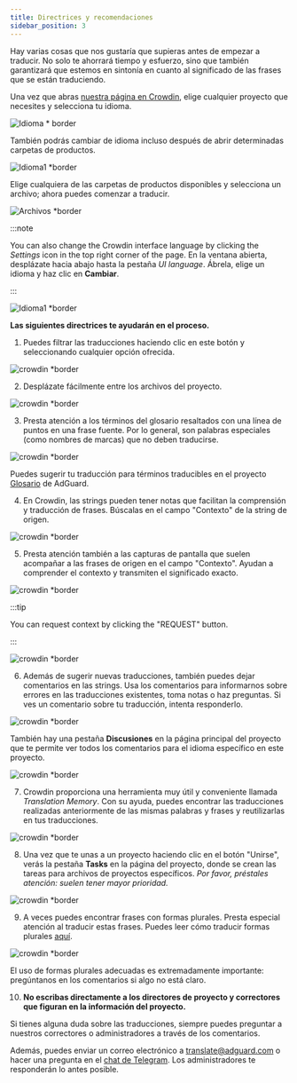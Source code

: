 ```yaml
---
title: Directrices y recomendaciones
sidebar_position: 3
---
```


Hay varias cosas que nos gustaría que supieras antes de empezar a traducir. No solo te ahorrará tiempo y esfuerzo, sino que también garantizará que estemos en sintonía en cuanto al significado de las frases que se están traduciendo.

Una vez que abras [nuestra página en Crowdin](https://crowdin.com/profile/adguard/), elige cualquier proyecto que necesites y selecciona tu idioma.

![Idioma * border](https://cdn.adtidy.org/content/Kb/ad_blocker/miscellaneous/adguard_translations/language.png)

También podrás cambiar de idioma incluso después de abrir determinadas carpetas de productos.

![Idioma1 *border](https://cdn.adtidy.org/content/Kb/ad_blocker/miscellaneous/adguard_translations/language1.png)

Elige cualquiera de las carpetas de productos disponibles y selecciona un archivo; ahora puedes comenzar a traducir.

![Archivos *border](https://cdn.adtidy.org/content/Kb/ad_blocker/miscellaneous/adguard_translations/files.png)

:::note

You can also change the Crowdin interface language by clicking the *Settings* icon in the top right corner of the page. En la ventana abierta, desplázate hacia abajo hasta la pestaña *UI language*. Ábrela, elige un idioma y haz clic en **Cambiar**.

:::

![Idioma1 *border](https://cdn.adtidy.org/content/Kb/ad_blocker/miscellaneous/adguard_translations/settings_en.png)

**Las siguientes directrices te ayudarán en el proceso.**

1. Puedes filtrar las traducciones haciendo clic en este botón y seleccionando cualquier opción ofrecida.

![crowdin *border](https://cdn.adtidy.org/public/Adguard/kb/en/ag-translations/filter.png)

2. Desplázate fácilmente entre los archivos del proyecto.

![crowdin *border](https://cdn.adtidy.org/content/Kb/ad_blocker/miscellaneous/adguard_translations/filter_files.png)

3. Presta atención a los términos del glosario resaltados con una línea de puntos en una frase fuente. Por lo general, son palabras especiales (como nombres de marcas) que no deben traducirse.

![crowdin *border](https://cdn.adtidy.org/public/Adguard/kb/en/ag-translations/terms.png)

Puedes sugerir tu traducción para términos traducibles en el proyecto [Glosario](https://crowdin.com/project/adguard-glossary) de AdGuard.

4. En Crowdin, las strings pueden tener notas que facilitan la comprensión y traducción de frases. Búscalas en el campo "Contexto" de la string de origen.

![crowdin *border](https://cdn.adtidy.org/public/Adguard/kb/en/ag-translations/context-note.png)

5. Presta atención también a las capturas de pantalla que suelen acompañar a las frases de origen en el campo "Contexto". Ayudan a comprender el contexto y transmiten el significado exacto.

![crowdin *border](https://cdn.adtidy.org/public/Adguard/kb/en/ag-translations/screenshot.png)

:::tip

You can request context by clicking the "REQUEST" button.

:::

![crowdin *border](https://cdn.adtidy.org/public/Adguard/kb/en/ag-translations/request.png)

6. Además de sugerir nuevas traducciones, también puedes dejar comentarios en las strings. Usa los comentarios para informarnos sobre errores en las traducciones existentes, toma notas o haz preguntas. Si ves un comentario sobre tu traducción, intenta responderlo.

![crowdin *border](https://cdn.adtidy.org/public/Adguard/kb/en/ag-translations/comments.png)

También hay una pestaña **Discusiones** en la página principal del proyecto que te permite ver todos los comentarios para el idioma específico en este proyecto.

![crowdin *border](https://cdn.adtidy.org/public/Adguard/kb/en/ag-translations/discussions.png)

7. Crowdin proporciona una herramienta muy útil y conveniente llamada _Translation Memory_. Con su ayuda, puedes encontrar las traducciones realizadas anteriormente de las mismas palabras y frases y reutilizarlas en tus traducciones.

![crowdin *border](https://cdn.adtidy.org/public/Adguard/kb/en/ag-translations/tm.png)

8. Una vez que te unas a un proyecto haciendo clic en el botón "Unirse", verás la pestaña **Tasks** en la página del proyecto, donde se crean las tareas para archivos de proyectos específicos. _Por favor, préstales atención: suelen tener mayor prioridad._

![crowdin *border](https://cdn.adtidy.org/public/Adguard/kb/en/ag-translations/tasks.png)

9. A veces puedes encontrar frases con formas plurales. Presta especial atención al traducir estas frases. Puedes leer cómo traducir formas plurales [aquí](../plural-forms).

![crowdin *border](https://cdn.adtidy.org/public/Adguard/kb/en/ag-translations/plurals.png)

El uso de formas plurales adecuadas es extremadamente importante: pregúntanos en los comentarios si algo no está claro.

10. **No escribas directamente a los directores de proyecto y correctores que figuran en la información del proyecto.**

Si tienes alguna duda sobre las traducciones, siempre puedes preguntar a nuestros correctores o administradores a través de los comentarios.

Además, puedes enviar un correo electrónico a [translate@adguard.com](mailto:translate@adguard.com) o hacer una pregunta en el [chat de Telegram](https://t.me/joinchat/UVYTLcHbr8JmOGIy). Los administradores te responderán lo antes posible.
